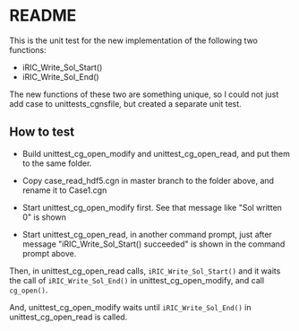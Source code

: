 # README

This is the unit test for the new implementation of the following two
functions:

* iRIC_Write_Sol_Start()
* iRIC_Write_Sol_End()

The new functions of these two are something unique, so I could not 
just add case to unittests_cgnsfile, but created a separate unit test.

## How to test

* Build unittest_cg_open_modify and unittest_cg_open_read, and
  put them to the same folder. 

* Copy case_read_hdf5.cgn in master branch to the folder above,
  and rename it to Case1.cgn

* Start unittest_cg_open_modify first. See that message like "Sol written 0" is shown

* Start unittest_cg_open_read, in another command prompt, just after message
  "iRIC_Write_Sol_Start() succeeded" is shown in the command prompt above.

Then, in unittest_cg_open_read calls, `iRIC_Write_Sol_Start()` and it waits
the call of `iRIC_Write_Sol_End()` in unittest_cg_open_modify, and call `cg_open()`.

And, unittest_cg_open_modify waits until `iRIC_Write_Sol_End()` in unittest_cg_open_read
is called.

